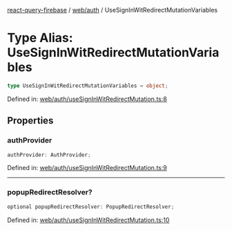 [react-query-firebase](../../../modules.md) / [web/auth](../index.md) / UseSignInWitRedirectMutationVariables

# Type Alias: UseSignInWitRedirectMutationVariables

```ts
type UseSignInWitRedirectMutationVariables = object;
```

Defined in: [web/auth/useSignInWitRedirectMutation.ts:8](https://github.com/vpishuk/react-query-firebase/blob/10e2945f75363a784c3dfc0e90b9f7a489dcc848/web/auth/useSignInWitRedirectMutation.ts#L8)

## Properties

### authProvider

```ts
authProvider: AuthProvider;
```

Defined in: [web/auth/useSignInWitRedirectMutation.ts:9](https://github.com/vpishuk/react-query-firebase/blob/10e2945f75363a784c3dfc0e90b9f7a489dcc848/web/auth/useSignInWitRedirectMutation.ts#L9)

***

### popupRedirectResolver?

```ts
optional popupRedirectResolver: PopupRedirectResolver;
```

Defined in: [web/auth/useSignInWitRedirectMutation.ts:10](https://github.com/vpishuk/react-query-firebase/blob/10e2945f75363a784c3dfc0e90b9f7a489dcc848/web/auth/useSignInWitRedirectMutation.ts#L10)
